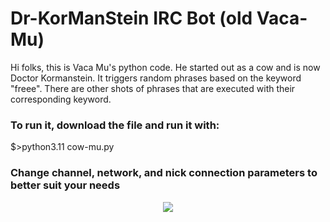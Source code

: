 <h1>Dr-KorManStein IRC Bot (old Vaca-Mu)</h1>
<p>Hi folks, this is Vaca Mu's python code. He started out as a cow and is now Doctor Kormanstein. 
It triggers random phrases based on the keyword "freee". There are other shots of phrases that are executed with their corresponding keyword.</p>
<h3>To run it, download the file and run it with:</h3>
<p>$>python3.11 cow-mu.py</p>
<h3>Change channel, network, and nick connection parameters to better suit your needs</h3>
<center>
  <img src="https://lab.psy-k.org/blindos/cow.gif"></img>
</center>
